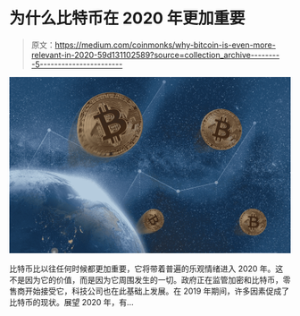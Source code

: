 # 为什么比特币在 2020 年更加重要

> 原文：<https://medium.com/coinmonks/why-bitcoin-is-even-more-relevant-in-2020-59d131102589?source=collection_archive---------5----------------------->

![](img/1ab875064159eab26ad68facad15bc73.png)

比特币比以往任何时候都更加重要，它将带着普遍的乐观情绪进入 2020 年。这不是因为它的价值，而是因为它周围发生的一切。政府正在监管加密和比特币，零售商开始接受它，科技公司也在此基础上发展。在 2019 年期间，许多因素促成了比特币的现状。展望 2020 年，有…